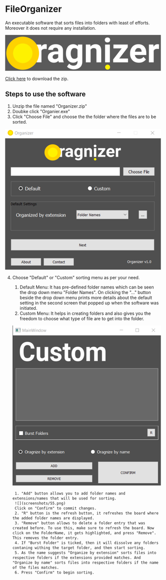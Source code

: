 # FileOrganizer
An executable software that sorts files into folders with least of efforts. Moreover it does not require any installation. 

![](img_data/22.jpg)

[Click here](http://google.com) to download the zip.


## Steps to use the software
1. Unzip the file named "Organizer.zip"
2. Doubke click "Organier.exe"
3. Click "Choose File" and choose the the folder where the files are to be sorted.


![](screenshots/11.png)


4. Choose "Default" or "Custom" sorting menu as per your need.
	1. Default Menu: It has pre-defined folder names which can be seen the drop down menu "Folder Names". On clicking the "..." button beside the drop down menu prints more details about the default setting in the second screen that popped up when the software was initiated.
	2. Custom Menu: It helps in creating folders and also gives you the freedom to choose what type of file are to get into the folder.
	
	
	![](screenshots/44.png)
	
		1. "Add" button allows you to add folder names and extensions/names that will be used for sorting.
		![](screenshots/55.png)
		Click on "Confirm" to commit changes.
		2. "R" button is the refresh button, it refreshes the board where the added folder names are displayed.
		3. "Remove" button allows to delete a folder entry that was created before. To use this, make sure to refresh the board. Now click on the FolderName, it gets highlighted, and press "Remove". This removes the folder entry. 
		4. If "Burst Folder" is ticked, then it will dissolve any folders contaning withing the target folder, and then start sorting.
		5. As the name suggests "Organize by extension" sorts files into respective folders if the extensions provided matches. And "Organize by name" sorts files into respective folders if the name of the files matches.
		6. Press "Confirm" to begin sorting.
